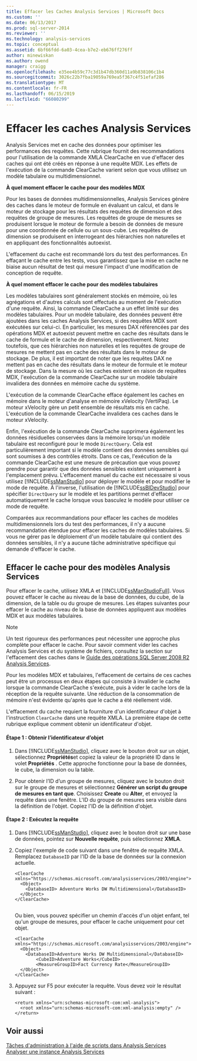 ```yaml
---
title: Effacer les Caches Analysis Services | Microsoft Docs
ms.custom: ''
ms.date: 06/13/2017
ms.prod: sql-server-2014
ms.reviewer: ''
ms.technology: analysis-services
ms.topic: conceptual
ms.assetid: 6bf66fdd-6a03-4cea-b7e2-eb676ff276ff
author: minewiskan
ms.author: owend
manager: craigg
ms.openlocfilehash: e35ee4b59c77c3d1b47db360d11a9b838106c1b4
ms.sourcegitcommit: 3026c22b7fba19059a769ea5f367c4f51efaf286
ms.translationtype: MT
ms.contentlocale: fr-FR
ms.lasthandoff: 06/15/2019
ms.locfileid: "66080299"
---
```

# <a name="clear-the-analysis-services-caches"></a>Effacer les caches Analysis Services
  Analysis Services met en cache des données pour optimiser les performances des requêtes. Cette rubrique fournit des recommandations pour l'utilisation de la commande XMLA ClearCache en vue d'effacer des caches qui ont été créés en réponse à une requête MDX. Les effets de l'exécution de la commande ClearCache varient selon que vous utilisez un modèle tabulaire ou multidimensionnel.  
  
 **À quel moment effacer le cache pour des modèles MDX**  
  
 Pour les bases de données multidimensionnelles, Analysis Services génère des caches dans le moteur de formule en évaluant un calcul, et dans le moteur de stockage pour les résultats des requêtes de dimension et des requêtes de groupe de mesures. Les requêtes de groupe de mesures se produisent lorsque le moteur de formule a besoin de données de mesure pour une coordonnée de cellule ou un sous-cube. Les requêtes de dimension se produisent en interrogeant des hiérarchies non naturelles et en appliquant des fonctionnalités autoexist.  
  
 L'effacement du cache est recommandé lors du test des performances. En effaçant le cache entre les tests, vous garantissez que la mise en cache ne biaise aucun résultat de test qui mesure l'impact d'une modification de conception de requête.  
  
 **À quel moment effacer le cache pour des modèles tabulaires**  
  
 Les modèles tabulaires sont généralement stockés en mémoire, où les agrégations et d'autres calculs sont effectués au moment de l'exécution d'une requête. Ainsi, la commande ClearCache a un effet limité sur des modèles tabulaires. Pour un modèle tabulaire, des données peuvent être ajoutées dans les caches Analysis Services, si des requêtes MDX sont exécutées sur celui-ci. En particulier, les mesures DAX référencées par des opérations MDX et autoexist peuvent mettre en cache des résultats dans le cache de formule et le cache de dimension, respectivement. Notez toutefois, que ces hiérarchies non naturelles et les requêtes de groupe de mesures ne mettent pas en cache des résultats dans le moteur de stockage. De plus, il est important de noter que les requêtes DAX ne mettent pas en cache des résultats dans le moteur de formule et le moteur de stockage. Dans la mesure où les caches existent en raison de requêtes MDX, l'exécution de la commande ClearCache sur un modèle tabulaire invalidera des données en mémoire cache du système.  
  
 L'exécution de la commande ClearCache efface également les caches en mémoire dans le moteur d'analyse en mémoire xVelocity (VertiPaq). Le moteur xVelocity gère un petit ensemble de résultats mis en cache. L'exécution de la commande ClearCache invalidera ces caches dans le moteur xVelocity.  
  
 Enfin, l'exécution de la commande ClearCache supprimera également les données résiduelles conservées dans la mémoire lorsqu'un modèle tabulaire est reconfiguré pour le mode `DirectQuery`. Cela est particulièrement important si le modèle contient des données sensibles qui sont soumises à des contrôles étroits. Dans ce cas, l'exécution de la commande ClearCache est une mesure de précaution que vous pouvez prendre pour garantir que des données sensibles existent uniquement à l'emplacement prévu. L'effacement manuel du cache est nécessaire si vous utilisez [!INCLUDE[ssManStudio](../../includes/ssmanstudio-md.md)] pour déployer le modèle et pour modifier le mode de requête. À l'inverse, l'utilisation de [!INCLUDE[ssBIDevStudio](../../includes/ssbidevstudio-md.md)] pour spécifier `DirectQuery` sur le modèle et les partitions permet d'effacer automatiquement le cache lorsque vous basculez le modèle pour utiliser ce mode de requête.  
  
 Comparées aux recommandations pour effacer les caches de modèles multidimensionnels lors du test des performances, il n'y a aucune recommandation étendue pour effacer les caches de modèles tabulaires. Si vous ne gérer pas le déploiement d'un modèle tabulaire qui contient des données sensibles, il n'y a aucune tâche administrative spécifique qui demande d'effacer le cache.  
  
## <a name="clear-the-cache-for-analysis-services-models"></a>Effacer le cache pour des modèles Analysis Services  
 Pour effacer le cache, utilisez XMLA et [!INCLUDE[ssManStudioFull](../../includes/ssmanstudiofull-md.md)]. Vous pouvez effacer le cache au niveau de la base de données, du cube, de la dimension, de la table ou du groupe de mesures. Les étapes suivantes pour effacer le cache au niveau de la base de données appliquent aux modèles MDX et aux modèles tabulaires.  
  
> [!NOTE]  
>  Un test rigoureux des performances peut nécessiter une approche plus complète pour effacer le cache. Pour savoir comment vider les caches Analysis Services et du système de fichiers, consultez la section sur l'effacement des caches dans le [Guide des opérations SQL Server 2008 R2 Analysis Services](https://go.microsoft.com/fwlink/?linkID=https://go.microsoft.com/fwlink/?LinkID=225539).  
  
 Pour les modèles MDX et tabulaires, l'effacement de certains de ces caches peut être un processus en deux étapes qui consiste à invalider le cache lorsque la commande ClearCache s'exécute, puis à vider le cache lors de la réception de la requête suivante. Une réduction de la consommation de mémoire n'est évidente qu'après que le cache a été réellement vidé.  
  
 L'effacement du cache requiert la fourniture d'un identificateur d'objet à l'instruction `ClearCache` dans une requête XMLA. La première étape de cette rubrique explique comment obtenir un identificateur d'objet.  
  
#### <a name="step-1-get-the-object-identifier"></a>Étape 1 : Obtenir l’identificateur d’objet  
  
1.  Dans [!INCLUDE[ssManStudio](../../includes/ssmanstudio-md.md)], cliquez avec le bouton droit sur un objet, sélectionnez **Propriétés**et copiez la valeur de la propriété ID dans le volet **Propriétés** . Cette approche fonctionne pour la base de données, le cube, la dimension ou la table.  
  
2.  Pour obtenir l’ID d’un groupe de mesures, cliquez avec le bouton droit sur le groupe de mesures et sélectionnez **Générer un script du groupe de mesures en tant que**. Choisissez **Create** ou **Alter**, et envoyez la requête dans une fenêtre. L'ID du groupe de mesures sera visible dans la définition de l'objet. Copiez l'ID de la définition d'objet.  
  
#### <a name="step-2-run-the-query"></a>Étape 2 : Exécutez la requête  
  
1.  Dans [!INCLUDE[ssManStudio](../../includes/ssmanstudio-md.md)], cliquez avec le bouton droit sur une base de données, pointez sur **Nouvelle requête**, puis sélectionnez **XMLA**.  
  
2.  Copiez l'exemple de code suivant dans une fenêtre de requête XMLA. Remplacez `DatabaseID` par l'ID de la base de données sur la connexion actuelle.  
  
    ```  
    <ClearCache xmlns="https://schemas.microsoft.com/analysisservices/2003/engine">  
      <Object>  
        <DatabaseID> Adventure Works DW Multidimensional</DatabaseID>  
      </Object>  
    </ClearCache>  
  
    ```  
  
     Ou bien, vous pouvez spécifier un chemin d'accès d'un objet enfant, tel qu'un groupe de mesures, pour effacer le cache uniquement pour cet objet.  
  
    ```  
    <ClearCache xmlns="https://schemas.microsoft.com/analysisservices/2003/engine">  
      <Object>  
        <DatabaseID>Adventure Works DW Multidimensional</DatabaseID>  
            <CubeID>Adventure Works</CubeID>  
            <MeasureGroupID>Fact Currency Rate</MeasureGroupID>  
      </Object>  
    </ClearCache>  
    ```  
  
3.  Appuyez sur F5 pour exécuter la requête. Vous devez voir le résultat suivant :  
  
    ```  
    <return xmlns="urn:schemas-microsoft-com:xml-analysis">  
      <root xmlns="urn:schemas-microsoft-com:xml-analysis:empty" />  
    </return>  
    ```  
  
## <a name="see-also"></a>Voir aussi  
 [Tâches d'administration à l'aide de scripts dans Analysis Services](../script-administrative-tasks-in-analysis-services.md)   
 [Analyser une instance Analysis Services](monitor-an-analysis-services-instance.md)  
  
  
